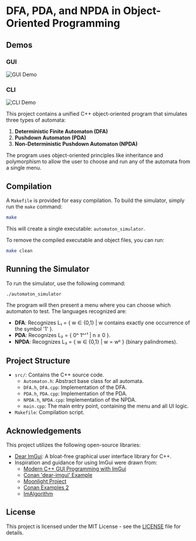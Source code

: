 # DFA, PDA, and NPDA in Object-Oriented Programming

## Demos

### GUI
![GUI Demo](./Demo/GUIDemo.gif)

### CLI
![CLI Demo](./Demo/CLIDemo.gif)

This project contains a unified C++ object-oriented program that simulates three types of automata:
1.  **Deterministic Finite Automaton (DFA)**
2.  **Pushdown Automaton (PDA)**
3.  **Non-Deterministic Pushdown Automaton (NPDA)**

The program uses object-oriented principles like inheritance and polymorphism to allow the user to choose and run any of the automata from a single menu.

## Compilation

A `Makefile` is provided for easy compilation. To build the simulator, simply run the `make` command:

```bash
make
```

This will create a single executable: `automaton_simulator`.

To remove the compiled executable and object files, you can run:
```bash
make clean
```

## Running the Simulator

To run the simulator, use the following command:
```bash
./automaton_simulator
```
The program will then present a menu where you can choose which automaton to test. The languages recognized are:
- **DFA**: Recognizes L₁ = { w ∈ {0,1} | w contains exactly one occurrence of the symbol '1' }.
- **PDA**: Recognizes L₂ = { 0ⁿ 1ⁿ⁺¹ | n ≥ 0 }.
- **NPDA**: Recognizes L₃ = { w ∈ {0,1} | w = wᴿ } (binary palindromes).

## Project Structure

-   `src/`: Contains the C++ source code.
    -   `Automaton.h`: Abstract base class for all automata.
    -   `DFA.h`, `DFA.cpp`: Implementation of the DFA.
    -   `PDA.h`, `PDA.cpp`: Implementation of the PDA.
    -   `NPDA.h`, `NPDA.cpp`: Implementation of the NPDA.
    -   `main.cpp`: The main entry point, containing the menu and all UI logic.
-   `Makefile`: Compilation script.


## Acknowledgements

This project utilizes the following open-source libraries:

-   [Dear ImGui](https://github.com/ocornut/imgui): A bloat-free graphical user interface library for C++.
-   Inspiration and guidance for using ImGui were drawn from:
    -   [Modern C++ GUI Programming with ImGui](https://alandefreitas.github.io/moderncpp/guis/imgui/)
    -   [Conan 'dear-imgui' Example](https://github.com/conan-io/examples/blob/master/libraries/dear-imgui/basic/main.cpp)
    -   [Moonlight Project](https://github.com/Madam-Herta/Moonlight)
    -   [Conan Examples 2](https://github.com/conan-io/examples2?tab=readme-ov-file)
    -   [ImAlgorithm](https://github.com/fhamonic/imalgorithm)

## License

This project is licensed under the MIT License - see the [LICENSE](LICENSE) file for details.
